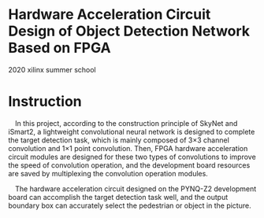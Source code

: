 # Hardware Acceleration Circuit Design of Object Detection Network Based on FPGA
2020 xilinx summer school

# Instruction

&#8195;In this project, according to the construction principle of SkyNet and iSmart2, a lightweight convolutional neural network is designed to complete the target detection task, which is mainly composed of 3×3 channel convolution and 1×1 point convolution. Then, FPGA hardware acceleration circuit modules are designed for these two types of convolutions to improve the speed of convolution operation, and the development board resources are saved by multiplexing the convolution operation modules. 
  
&#8195;The hardware acceleration circuit designed on the PYNQ-Z2 development board can accomplish the target detection task well, and the output boundary box can accurately select the pedestrian or object in the picture.
